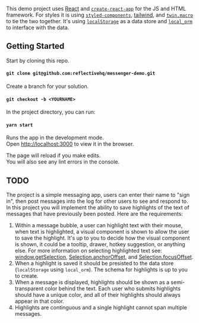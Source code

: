 
This demo project uses [React](https://reactjs.org) and [`create-react-app`](https://github.com/facebook/create-react-app) for the JS and HTML framework. For styles it is using [`styled-components`](https://styled-components.com), [tailwind](http://tailwindcss.com), and [`twin.macro`](https://github.com/ben-rogerson/twin.macro#readme) to tie the two together. It's using [`localStorage`](https://developer.mozilla.org/en-US/docs/Web/API/Window/localStorage) as a data store and [`local_orm`](https://github.com/hiquest/local_orm/) to interface with the data.

## Getting Started

Start by cloning this repo.

#### `git clone git@github.com:reflectivehq/messenger-demo.git`

Create a branch for your solution.

#### `git checkout -b <YOURNAME>`

In the project directory, you can run:

#### `yarn start`

Runs the app in the development mode.<br />
Open [http://localhost:3000](http://localhost:3000) to view it in the browser.

The page will reload if you make edits.<br />
You will also see any lint errors in the console.

## TODO

The project is a simple messaging app, users can enter their name to "sign in", then post messages into the log for other users to see and respond to. In this project you will implement the ability to save highlights of the text of messages that have previously been posted. Here are the requirements:

1. Within a message bubble, a user can highlight text with their mouse, when text is highlighted, a visual component is shown to allow the user to save the highlight. It's up to you to decide how the visual component is shown, it could be a tooltip, drawer, hotkey suggestion, or anything else. For more information on selecting highlighted text see: [window.getSelection](https://developer.mozilla.org/en-US/docs/Web/API/Window/getSelection), [Selection.anchorOffset](https://developer.mozilla.org/en-US/docs/Web/API/Selection/anchorOffset), and [Selection.focusOffset](https://developer.mozilla.org/en-US/docs/Web/API/Selection/focusOffset).
1. When a highlight is saved it should be presisted to the data store (`localStorage` using `local_orm`). The schema for highlights is up to you to create.
1. When a message is displayed, highlights should be shown as a semi-transparent color behind the text. Each user who submits highlights should have a unique color, and all of their highlights should always appear in that color.
1. Highlights are continguous and a single highlight cannot span multiple messages.

